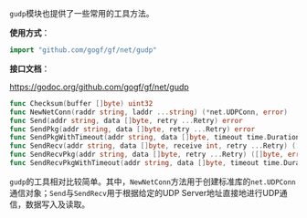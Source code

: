 `gudp`模块也提供了一些常用的工具方法。

**使用方式**：
```go
import "github.com/gogf/gf/net/gudp"
```

**接口文档**：

https://godoc.org/github.com/gogf/gf/net/gudp

```go
func Checksum(buffer []byte) uint32
func NewNetConn(raddr string, laddr ...string) (*net.UDPConn, error)
func Send(addr string, data []byte, retry ...Retry) error
func SendPkg(addr string, data []byte, retry ...Retry) error
func SendPkgWithTimeout(addr string, data []byte, timeout time.Duration, retry ...Retry) error
func SendRecv(addr string, data []byte, receive int, retry ...Retry) ([]byte, error)
func SendRecvPkg(addr string, data []byte, retry ...Retry) ([]byte, error)
func SendRecvPkgWithTimeout(addr string, data []byte, timeout time.Duration, retry ...Retry) ([]byte, error)
```

`gudp`的工具相对比较简单。其中，`NewNetConn`方法用于创建标准库的`net.UDPConn`通信对象；`Send`与`SendRecv`用于根据给定的UDP Server地址直接地进行UDP通信，数据写入及读取。
